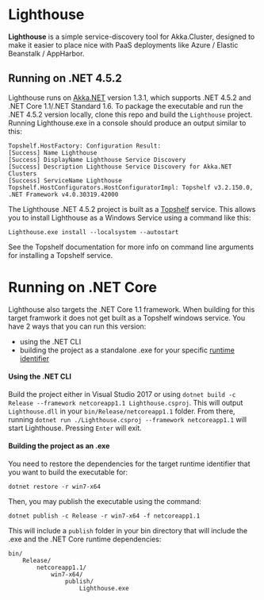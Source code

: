 # Lighthouse

**Lighthouse** is a simple service-discovery tool for Akka.Cluster, designed to make it easier to place nice with PaaS deployments like Azure / Elastic Beanstalk / AppHarbor.

## Running on .NET 4.5.2

Lighthouse runs on [Akka.NET](https://github.com/akkadotnet/akka.net) version 1.3.1, which supports .NET 4.5.2 and .NET Core 1.1/.NET Standard 1.6.  To package the executable and run the .NET 4.5.2 version locally, clone this repo and build the `Lighthouse` project.  Running Lighthouse.exe in a console should produce an output similar to this:

```
Topshelf.HostFactory: Configuration Result:
[Success] Name Lighthouse
[Success] DisplayName Lighthouse Service Discovery
[Success] Description Lighthouse Service Discovery for Akka.NET Clusters
[Success] ServiceName Lighthouse
Topshelf.HostConfigurators.HostConfiguratorImpl: Topshelf v3.2.150.0, .NET Framework v4.0.30319.42000
```

The Lighthouse .NET 4.5.2 project is built as a [Topshelf](https://github.com/Topshelf/Topshelf) service.  This allows you to install Lighthouse as a Windows Service using a command like this:

```
Lighthouse.exe install --localsystem --autostart
```

See the Topshelf documentation for more info on command line arguments for installing a Topshelf service.

# Running on .NET Core

Lighthouse also targets the .NET Core 1.1 framework. When building for this target framwork it does not get built as a Topshelf windows service.  You have 2 ways that you can run this version:

- using the .NET CLI
- building the project as a standalone .exe for your specific [runtime identifier](https://docs.microsoft.com/en-us/dotnet/core/rid-catalog)

#### Using the .NET CLI

Build the project either in Visual Studio 2017 or using `dotnet build -c Release --framework netcoreapp1.1 Lighthouse.csproj`.  This will output `Lighthouse.dll` in your `bin/Release/netcoreapp1.1` folder.  From there, running `dotnet run ./Lighthouse.csproj --framework netcoreapp1.1` will start Lighthouse.  Pressing `Enter` will exit.

#### Building the project as an .exe

You need to restore the dependencies for the target runtime identifier that you want to build the executable for:

```
dotnet restore -r win7-x64
```

Then, you may publish the executable using the command:

```
dotnet publish -c Release -r win7-x64 -f netcoreapp1.1
```

This will include a `publish` folder in your bin directory that will include the .exe and the .NET Core runtime dependencies:

```
bin/
	Release/
		netcoreapp1.1/
			win7-x64/
				publish/
					Lighthouse.exe
```